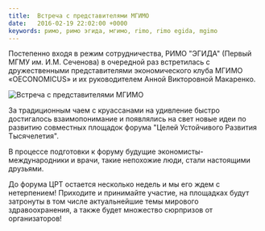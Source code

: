 ```yaml
---
title:  Встреча с представителями МГИМО
date:   2016-02-19 22:02:00 +0000
keywords: римо, римо эгида, мгимо, rimo, rimo egida, mgimo
---
```


Постепенно входя в режим сотрудничества, РИМО "ЭГИДА" (Первый МГМУ им. И.М. Сеченова) в очередной раз встретилась с дружественными представителями экономического клуба МГИМО «OECONOMICUS» и их руководителем Анной Викторовной Макаренко.

![Встреча с представителями МГИМО](https://dl.dropboxusercontent.com/u/3599809/egida/news/2016/02/19/mgimo.jpg)

За традиционным чаем с круассанами на удивление быстро достигалось взаимопонимание и появлялись на свет новые идеи по развитию совместных площадок форума "Целей Устойчивого Развития Тысячелетия".

В процессе подготовки к форуму будущие экономисты-международники и врачи, такие непохожие люди, стали настоящими друзьями.

До форума ЦРТ остается несколько недель и мы его ждем с нетерпением! Приходите и принимайте участие, на площадках будут затронуты в том числе актуальнейшие темы мирового здравоохранения, а также будет множество сюрпризов от организаторов!
